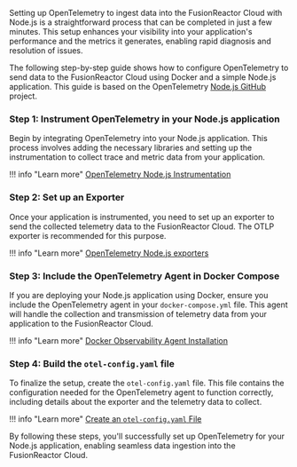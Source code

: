 Setting up OpenTelemetry to ingest data into the FusionReactor Cloud with Node.js is a straightforward process that can be completed in just a few minutes. This setup enhances your visibility into your application's performance and the metrics it generates, enabling rapid diagnosis and resolution of issues.

The following step-by-step guide shows how to configure OpenTelemetry to send data to the FusionReactor Cloud using Docker and a simple Node.js application. This guide is based on the OpenTelemetry [Node.js GitHub](https://github.com/open-telemetry/opentelemetry-js) project.


### **Step 1**: Instrument OpenTelemetry in your Node.js application

Begin by integrating OpenTelemetry into your Node.js application. This process involves adding the necessary libraries and setting up the instrumentation to collect trace and metric data from your application.

!!! info "Learn more"
    [OpenTelemetry Node.js Instrumentation](https://opentelemetry.io/docs/languages/js/getting-started/nodejs/)

### **Step 2**: Set up an Exporter

Once your application is instrumented, you need to set up an exporter to send the collected telemetry data to the FusionReactor Cloud. The OTLP exporter is recommended for this purpose.

!!! info "Learn more"
    [OpenTelemetry Node.js exporters](https://opentelemetry.io/docs/languages/js/exporters/)

### **Step 3**: Include the OpenTelemetry Agent in Docker Compose

If you are deploying your Node.js application using Docker, ensure you include the OpenTelemetry agent in your `docker-compose.yml` file. This agent will handle the collection and transmission of telemetry data from your application to the FusionReactor Cloud.

!!! info "Learn more"
    [Docker Observability Agent Installation](/Monitor-your-data/Observability-agent/Installation/Docker/)

### **Step 4**: Build the `otel-config.yaml` file

To finalize the setup, create the `otel-config.yaml` file. This file contains the configuration needed for the OpenTelemetry agent to function correctly, including details about the exporter and the telemetry data to collect.

!!! info "Learn more"
    [Create an `otel-config.yaml` File](/Monitor-your-data/OpenTelemetry/Shipping/Collector/#step-1-create-an-otel-configyaml-file)

By following these steps, you'll successfully set up OpenTelemetry for your Node.js application, enabling seamless data ingestion into the FusionReactor Cloud.

